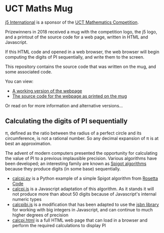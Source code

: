 UCT Maths Mug
=============

[j5 International](https://j5int.com/) is a sponsor of the 
[UCT Mathematics Competition](http://www.mth.uct.ac.za/mam/outreach/competition/).

Prizewinners in 2018 received a mug with the competition logo, the j5 logo,
and a printout of the source code for a web page, written in HTML and Javascript.

If this HTML code and opened in a web browser, the web browser will begin computing
the digits of PI sequentially, and write them to the screen.

This repository contains the source code that was written on the mug, and some associated code.

You can view:

* [A working version of the webpage](https://cdn.rawgit.com/j5int/uct-maths-mug/2018/pi-logo.html)
* [The source code for the webpage as printed on the mug](https://raw.githubusercontent.com/j5int/uct-maths-mug/2018/pi-logo.html)

Or read on for more information and alternative versions...

Calculating the digits of PI sequentially
-----------------------------------------

π, defined as the ratio between the radius of a perfect circle and its circumference, is not
a rational number. So any decimal expansion of π is at best an approximation.

The advent of modern computers presented the opportunity for calculating the value of PI to
a previous implausible precision. Various algorithms have been developed; an interesting family
are known as [Spigot algorithms](https://en.wikipedia.org/wiki/Spigot_algorithm) because
they produce digits (in some base) sequentially.

* [calcpi.py](calcpi.py) is a Python example of a simple Spigot algorithm from [Rosetta Code](http://rosettacode.org/wiki/Pi#Python)
* [calcpi.js](calcpi.js) is a Javascript adaptation of this algorithm. As it stands it will not produce more than about 50 digits because of Javascript's internal numeric types
* [calcpibi.js](calcpibi.js) is a modification that has been adapted to use the [jsbn library](http://www-cs-students.stanford.edu/~tjw/jsbn/) for working with big integers in Javascript, and can continue to much higher degrees of precision
* [calcpi.html](calcpi.html) is a full HTML web page that can load in a browser and perform the required calculations to display PI
